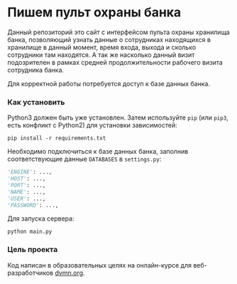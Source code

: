 # Пишем пульт охраны банка

Данный репозиторий это сайт с интерфейсом пульта охраны хранилища банка, позволяющий узнать данные о сотрудниках находящихся
в хранилище в данный момент, время входа, выхода и сколько сотрудники там находятся. А так же насколько данный визит подозрителен
в рамках средней продолжительности рабочего визита сотрудника банка.

Для корректной работы потребуется доступ к базе данных банка.

### Как установить

Python3 должен быть уже установлен. 
Затем используйте `pip` (или `pip3`, есть конфликт с Python2) для установки зависимостей:
```
pip install -r requirements.txt
```

Необходимо подключиться к базе данных банка, заполнив соответствующие данные `DATABASES` в `settings.py`:
```python
'ENGINE': ...,
'HOST': ...,
'PORT': ...,
'NAME': ...,
'USER': ...,
'PASSWORD': ...,
```

Для запуска сервера:
```commandline
python main.py
```

### Цель проекта

Код написан в образовательных целях на онлайн-курсе для веб-разработчиков [dvmn.org](https://dvmn.org/).
